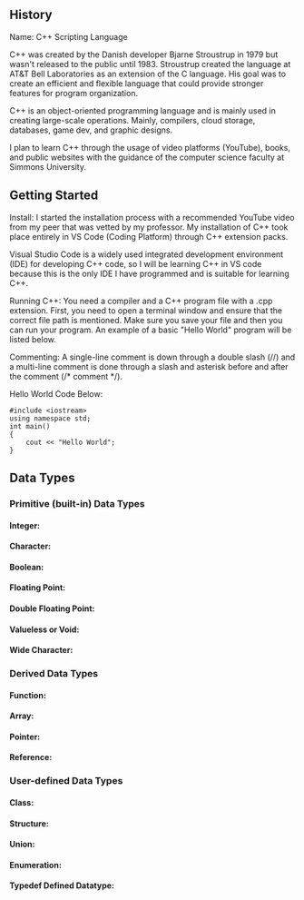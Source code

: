 ## History
Name: C++ Scripting Language

C++ was created by the Danish developer Bjarne Stroustrup in 1979 but wasn't released to the public until 1983. Stroustrup created the language at AT&T Bell Laboratories as an extension of the C language. His goal was to create an efficient and flexible language that could provide stronger features for program organization. 

C++ is an object-oriented programming language and is mainly used in creating large-scale operations. Mainly, compilers, cloud storage, databases, game dev, and graphic designs.

I plan to learn C++ through the usage of video platforms (YouTube), books, and public websites with the guidance of the computer science faculty at Simmons University.

## Getting Started

Install: I started the installation process with a recommended YouTube video from my peer that was vetted by my professor. My installation of C++ took place entirely in VS Code (Coding Platform) through C++ extension packs. 

Visual Studio Code is a widely used integrated development environment (IDE) for developing C++ code, so I will be learning C++ in VS code because this is the only IDE I have programmed and is suitable for learning C++.

Running C++: You need a compiler and a C++ program file with a .cpp extension. First, you need to open a terminal window and ensure that the correct file path is mentioned. Make sure you save your file and then you can run your program. An example of a basic "Hello World" program will be listed below. 

Commenting: A single-line comment is down through a double slash (//) and a multi-line comment is done through a slash and asterisk before and after the comment (/* comment */). 

Hello World Code Below:
```
#include <iostream>
using namespace std;
int main()
{
    cout << "Hello World";
}
```

## Data Types

### Primitive (built-in) Data Types

#### Integer:


#### Character:
#### Boolean:
#### Floating Point:
#### Double Floating Point:
#### Valueless or Void:
#### Wide Character:

### Derived Data Types

#### Function:
#### Array:
#### Pointer:
#### Reference:

### User-defined Data Types

#### Class:
#### Structure:
#### Union:
#### Enumeration:
#### Typedef Defined Datatype:


